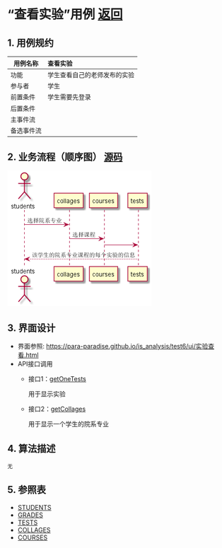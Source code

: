 <!-- markdownlint-disable MD033-->
<!-- 禁止MD033类型的警告 https://www.npmjs.com/package/markdownlint -->

# “查看实验”用例 [返回](../README.md)
## 1. 用例规约

|用例名称|查看实验|
|-------|:-------------|
|功能|学生查看自己的老师发布的实验|
|参与者|学生|
|前置条件|学生需要先登录|
|后置条件| |
|主事件流| |
|备选事件流| |

## 2. 业务流程（顺序图） [源码](../src/sequence查看实验.puml)
![sequence1](../out/src/sequence查看实验/sequence查看实验.png) 

## 3. 界面设计
- 界面参照: https://para-paradise.github.io/is_analysis/test6/ui/实验查看.html
- API接口调用
    - 接口1：[getOneTests](../接口/getOneTest.md)
        
        用于显示实验
	
	- 接口2：[getCollages](../接口/getCollages.md)
        
        用于显示一个学生的院系专业
## 4. 算法描述
    无
    
## 5. 参照表
- [STUDENTS](../src/数据库设计.md/#STUDENTS)
- [GRADES](../src/数据库设计.md/#GRADES)
- [TESTS](../src/数据库设计.md/#TESTS)
- [COLLAGES](../src/数据库设计.md/#TESTS)
- [COURSES](../src/数据库设计.md/#TESTS)